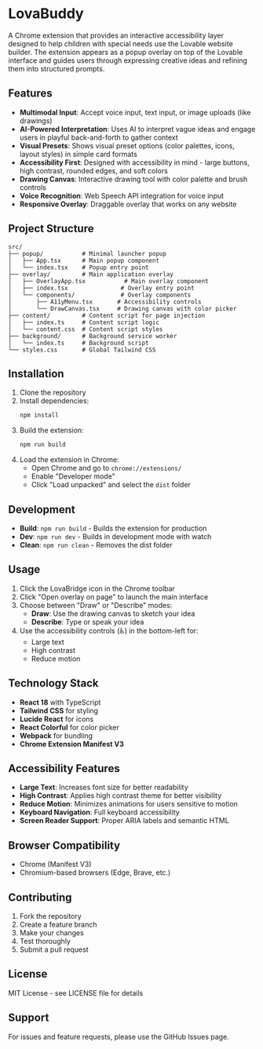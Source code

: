 # LovaBuddy

A Chrome extension that provides an interactive accessibility layer designed to help children with special needs use the Lovable website builder. The extension appears as a popup overlay on top of the Lovable interface and guides users through expressing creative ideas and refining them into structured prompts.

## Features

- **Multimodal Input**: Accept voice input, text input, or image uploads (like drawings)
- **AI-Powered Interpretation**: Uses AI to interpret vague ideas and engage users in playful back-and-forth to gather context
- **Visual Presets**: Shows visual preset options (color palettes, icons, layout styles) in simple card formats
- **Accessibility First**: Designed with accessibility in mind - large buttons, high contrast, rounded edges, and soft colors
- **Drawing Canvas**: Interactive drawing tool with color palette and brush controls
- **Voice Recognition**: Web Speech API integration for voice input
- **Responsive Overlay**: Draggable overlay that works on any website

## Project Structure

```
src/
├── popup/           # Minimal launcher popup
│   ├── App.tsx      # Main popup component
│   └── index.tsx    # Popup entry point
├── overlay/         # Main application overlay
│   ├── OverlayApp.tsx           # Main overlay component
│   ├── index.tsx               # Overlay entry point
│   └── components/             # Overlay components
│       ├── A11yMenu.tsx       # Accessibility controls
│       └── DrawCanvas.tsx     # Drawing canvas with color picker
├── content/         # Content script for page injection
│   ├── index.ts     # Content script logic
│   └── content.css  # Content script styles
├── background/      # Background service worker
│   └── index.ts     # Background script
└── styles.css       # Global Tailwind CSS
```

## Installation

1. Clone the repository
2. Install dependencies:
   ```bash
   npm install
   ```
3. Build the extension:
   ```bash
   npm run build
   ```
4. Load the extension in Chrome:
   - Open Chrome and go to `chrome://extensions/`
   - Enable "Developer mode"
   - Click "Load unpacked" and select the `dist` folder

## Development

- **Build**: `npm run build` - Builds the extension for production
- **Dev**: `npm run dev` - Builds in development mode with watch
- **Clean**: `npm run clean` - Removes the dist folder

## Usage

1. Click the LovaBridge icon in the Chrome toolbar
2. Click "Open overlay on page" to launch the main interface
3. Choose between "Draw" or "Describe" modes:
   - **Draw**: Use the drawing canvas to sketch your idea
   - **Describe**: Type or speak your idea
4. Use the accessibility controls (♿) in the bottom-left for:
   - Large text
   - High contrast
   - Reduce motion

## Technology Stack

- **React 18** with TypeScript
- **Tailwind CSS** for styling
- **Lucide React** for icons
- **React Colorful** for color picker
- **Webpack** for bundling
- **Chrome Extension Manifest V3**

## Accessibility Features

- **Large Text**: Increases font size for better readability
- **High Contrast**: Applies high contrast theme for better visibility
- **Reduce Motion**: Minimizes animations for users sensitive to motion
- **Keyboard Navigation**: Full keyboard accessibility
- **Screen Reader Support**: Proper ARIA labels and semantic HTML

## Browser Compatibility

- Chrome (Manifest V3)
- Chromium-based browsers (Edge, Brave, etc.)

## Contributing

1. Fork the repository
2. Create a feature branch
3. Make your changes
4. Test thoroughly
5. Submit a pull request

## License

MIT License - see LICENSE file for details

## Support

For issues and feature requests, please use the GitHub Issues page.
